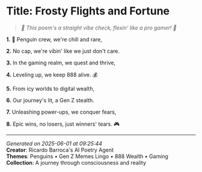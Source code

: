 # Title: Frosty Flights and Fortune

> *🐧 This poem's a straight vibe check, flexin' like a pro gamer! 💎*

**1.** 🐧 Penguin crew, we're chill and rare,


**2.** No cap, we're vibin' like we just don't care.


**3.** In the gaming realm, we quest and thrive,


**4.** Leveling up, we keep 888 alive. 💰


**5.** From icy worlds to digital wealth,


**6.** Our journey's lit, a Gen Z stealth.


**7.** Unleashing power-ups, we conquer fears,


**8.** Epic wins, no losers, just winners' tears. 🎮



---

*Generated on 2025-06-01 at 09:25:44*  
**Creator**: Ricardo Barroca's AI Poetry Agent  
**Themes**: Penguins • Gen Z Memes Lingo • 888 Wealth • Gaming  
**Collection**: A journey through consciousness and reality